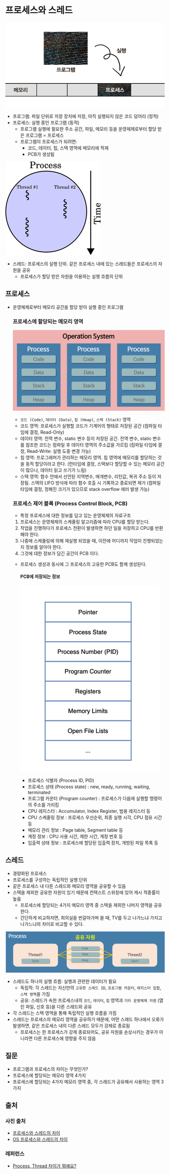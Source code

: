 # 프로세스와 스레드

![process](./process-thread/2.png)
- 프로그램: 파일 단위로 저장 장치에 저장, 아직 실행되지 않은 코드 덩어리 (정적)
- 프로세스: 실행 중인 프로그램 (동적)
  - 프로그램 실행에 필요한 주소 공간, 파일, 메모리 등을 운영체제로부터 할당 받은 프로그램 = 프로세스
  - 프로그램이 프로세스가 되려면:
    - 코드, 데이터, 힙, 스택 영역에 메모리에 적재
    - PCB가 생성됨

![thread](./process-thread/3.png)
- 스레드: 프로세스의 실행 단위. 같은 프로세스 내에 있는 스레드들은 프로세스의 자원을 공유
  - 프로세스가 할당 받은 자원을 이용하는 실행 흐름의 단위

## 프로세스
- 운영체제로부터 메모리 공간을 할당 받아 실행 중인 프로그램
  
  ### 프로세스에 할당되는 메모리 영역
  ![4area](./process-thread/4.png)
  - `코드 (Code)`, `데이터 (Data)`, `힙 (Heap)`, `스택 (Stack)` 영역 
  - 코드 영역: 프로세스가 실행할 코드가 기계어의 형태로 저장된 공간 (컴파일 타임에 결정, Read-Only)
  - 데이터 영역: 전역 변수, static 변수 등이 저장된 공간. 전역 변수, static 변수를 참조한 코드는 컴파일 후 데이터 영역의 주소값을 가르킴 (컴파일 타임에 결정, Read-Write: 실행 도중 변경 가능)
  - 힙 영역: 프로그래머가 관리하는 메모리 영역. 힙 영역에 메모리를 할당하는 것을 동적 할당이라고 한다. (런타임에 결정, 스택보다 할당할 수 있는 메모리 공간이 많으나, 데이터 읽고 쓰기가 느림)
  - 스택 영역: 함수 안에서 선언된 지역변수, 매개변수, 리턴값, 복귀 주소 등이 저장됨. 스택의 LIFO 방식에 따라 함수 호출 시 기록하고 종료되면 제거 (컴파일 타임에 결정, 정해진 크기가 있으므로 stack overflow 에러 발생 가능)
  
  ### 프로세스 제어 블록 (Process Control Block, PCB)
  - 특정 프로세스에 대한 정보를 담고 있는 운영체제의 자료구조
  1. 프로세스는 운영체제의 스케줄링 알고리즘에 따라 CPU를 할당 받는다.
  2. 작업을 진행하다가 프로세스 전환이 발생하면 하던 일을 저장하고 CPU를 반환해야 한다.
  3. 나중에 스케줄링에 의해 재실행 되었을 때, 이전에 어디까지 작업이 진행되었는지 정보를 알아야 한다.
  4. 그것에 대한 정보가 담긴 공간이 PCB 이다.
  - 프로세스 생성과 동시에 그 프로세스의 고유한 PCB도 함께 생성된다.

    #### PCB에 저장되는 정보
    ![pcb](./process-thread/1.png)
    - 프로세스 식별자 (Process ID, PID)
    - 프로세스 상태 (Process state) : new, ready, running, waiting, terminated
    - 프로그램 카운터 (Program counter) : 프로세스가 다음에 실행할 명령어의 주소를 가리킴
    - CPU 레지스터 : Accumulator, Index Register, 범용 레지스터 등
    - CPU 스케줄링 정보 : 프로세스 우선순위, 최종 실행 시각, CPU 점유 시간 등
    - 메모리 관리 정보 : Page table, Segment table 등
    - 계정 정보 : CPU 사용 시간, 제한 시간, 계정 번호 등
    - 입출력 상태 정보 : 프로세스에 할당된 입출력 장치, 개방된 파일 목록 등

## 스레드
- 경량화된 프로세스
- 프로세스를 구성하는 독립적인 실행 단위
- 같은 프로세스 내 다른 스레드와 메모리 영역을 공유할 수 있음
- 스택을 제외한 공유한 자원이 있기 때문에 컨텍스트 스위칭에 있어 캐시 적중률이 높음
  - 프로세스에 할당되는 4가지 메모리 영역 중 스택을 제외한 나머지 영역을 공유한다.
  - 간단하게 비교하자면, 회의실을 번갈아가며 쓸 때, TV를 두고 나가느냐 가지고 나가느냐의 차이로 비교할 수 있다.

![thread](./process-thread/5.png)
- 스레드도 하나의 실행 흐름: 실행과 관련한 데이터가 필요
  - 독립적: 각 스레드는 자신만의 `고유한 스레드 ID`, `프로그램 카운터`, `레지스터 집합`, `스택 영역`을 가짐
  - 공유: 스레드가 속한 프로세스내의 `코드`, `데이터`, `힙` 영역과 `기타 운영체제 자원` (열린 파일, 신호 등)을 다른 스레드와 공유
- 각 스레드는 스택 영역을 통해 독립적인 실행 흐름을 가짐
- 스레드는 프로세스의 메모리 영역을 공유하기 때문에, 어떤 스레드 하나에서 오류가 발생하면, 같은 프로세스 내의 다른 스레드 모두가 강제로 종료됨
  - 프로세스는 한 프로세스가 강제 종료되어도, 공유 자원을 손상시키는 경우가 아니라면 다른 프로세스에 영향을 주지 않음

## 질문
- 프로그램과 프로세스의 차이는 무엇인가?
- 프로세스에 할당되는 메모리 영역 4가지
- 프로세스에 할당되는 4가지 메모리 영역 중, 각 스레드가 공유해서 사용하는 영역 3가지

## 출처
### 사진 출처
- [프로세스와 스레드의 차이](https://velog.io/@raejoonee/%ED%94%84%EB%A1%9C%EC%84%B8%EC%8A%A4%EC%99%80-%EC%8A%A4%EB%A0%88%EB%93%9C%EC%9D%98-%EC%B0%A8%EC%9D%B4)
- [OS 프로세스와 스레드의 차이](https://gmlwjd9405.github.io/2018/09/14/process-vs-thread.html)

### 레퍼런스
- [Process, Thread 차이가 뭐예요?](https://brunch.co.kr/@babosamo/100)
